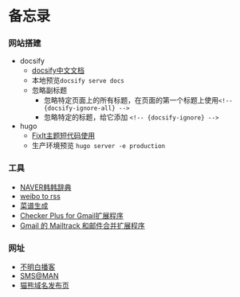 # 备忘录

### 网站搭建

- docsify
  - [docsify中文文档](https://docsify.js.org/#/zh-cn/)
  - 本地预览`docsify serve docs`
  - 忽略副标题
    - 忽略特定页面上的所有标题，在页面的第一个标题上使用`<!-- {docsify-ignore-all} -->`
    - 忽略特定的标题，给它添加 `<!-- {docsify-ignore} -->`
- hugo
  - [FixIt主题短代码使用](https://fixit.lruihao.cn/zh-cn/tags/shortcodes/)
  - 生产环境预览 `hugo server -e production`

### 工具

- [NAVER韩韩辞典](https://ko.dict.naver.com/#/main)
- [weibo to rss](https://rssfeed.today/weibo/)
- [菜谱生成](https://cook.yunyoujun.cn/)
- [Checker Plus for Gmail扩展程序](https://chrome.google.com/webstore/detail/checker-plus-for-gmail/oeopbcgkkoapgobdbedcemjljbihmemj)
- [Gmail 的 Mailtrack 和邮件合并扩展程序](https://chrome.google.com/webstore/detail/email-tracker-for-gmail-m/ndnaehgpjlnokgebbaldlmgkapkpjkkb/related)

### 网址

- [不明白播客](https://www.bumingbai.net/)
- [SMS@MAN](https://sms-man.com/cn)
- [猫熊域名发布页](https://maoxiong.pages.dev/)